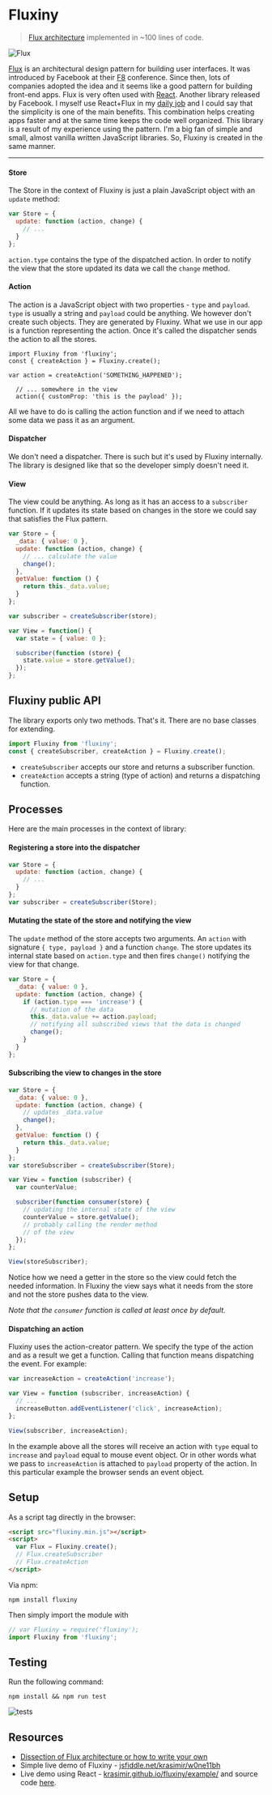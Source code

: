 # Fluxiny

> [Flux architecture](https://facebook.github.io/flux/docs/overview.html) implemented in ~100 lines of code.

![Flux](http://krasimirtsonev.com/blog/articles/fluxiny/fluxiny_basic_flux_architecture.jpg)

[Flux](http://facebook.github.io/flux/) is an architectural design pattern for building user interfaces. It was introduced by Facebook at their [F8](https://youtu.be/nYkdrAPrdcw?t=568) conference. Since then, lots of companies adopted the idea and it seems like a good pattern for building front-end apps. Flux is very often used with [React](http://facebook.github.io/react/). Another library released by Facebook. I myself use React+Flux in my [daily job](http://trialreach.com/) and I could say that the simplicity is one of the main benefits. This combination helps creating apps faster and at the same time keeps the code well organized. This library is a result of my experience using the pattern. I'm a big fan of simple and small, almost vanilla written JavaScript libraries. So, Fluxiny is created in the same manner.

---

#### Store

The Store in the context of Fluxiny is just a plain JavaScript object with an `update` method:

```js
var Store = {
  update: function (action, change) {
    // ...
  }
};
```

`action.type` contains the type of the dispatched action. In order to notify the view that the store updated its data we call the `change` method.

#### Action

The action is a JavaScript object with two properties - `type` and `payload`. `type` is usually a string and `payload` could be anything. We however don't create such objects. They are generated by Fluxiny. What we use in our app is a function representing the action. Once it's called the dispatcher sends the action to all the stores.

```
import Fluxiny from 'fluxiny';
const { createAction } = Fluxiny.create();

var action = createAction('SOMETHING_HAPPENED');

  // ... somewhere in the view
  action({ customProp: 'this is the payload' });
```

All we have to do is calling the action function and if we need to attach some data we pass it as an argument.

#### Dispatcher

We don't need a dispatcher. There is such but it's used by Fluxiny internally. The library is designed like that so the developer simply doesn't need it.

#### View

The view could be anything. As long as it has an access to a `subscriber` function. If it updates its state based on changes in the store we could say that satisfies the Flux pattern.

```js
var Store = {
  _data: { value: 0 },
  update: function (action, change) {
    // ... calculate the value
    change();
  },
  getValue: function () {
    return this._data.value;
  }
};

var subscriber = createSubscriber(store);

var View = function() {
  var state = { value: 0 };

  subscriber(function (store) {
    state.value = store.getValue();
  });
};

``` 

## Fluxiny public API

The library exports only two methods. That's it. There are no base classes for extending.

```js
import Fluxiny from 'fluxiny';
const { createSubscriber, createAction } = Fluxiny.create();
```

* `createSubscriber` accepts our store and returns a subscriber function. 
* `createAction` accepts a string (type of action) and returns a dispatching function.

## Processes

Here are the main processes in the context of library:

#### Registering a store into the dispatcher

```js
var Store = { 
  update: function (action, change) { 
    // ...
  }
};
var subscriber = createSubscriber(Store);
```

#### Mutating the state of the store and notifying the view

The `update` method of the store accepts two arguments. An `action` with signature `{ type, payload }` and a function `change`. The store updates its internal state based on `action.type` and then fires `change()` notifying the view for that change.

```js
var Store = { 
  _data: { value: 0 },
  update: function (action, change) { 
    if (action.type === 'increase') {
      // mutation of the data
      this._data.value += action.payload;
      // notifying all subscribed views that the data is changed
      change();
    }
  }
};
```

#### Subscribing the view to changes in the store

```js
var Store = { 
  _data: { value: 0 },
  update: function (action, change) { 
    // updates _data.value
    change();
  },
  getValue: function () {
    return this._data.value;
  }
};
var storeSubscriber = createSubscriber(Store);

var View = function (subscriber) {
  var counterValue;

  subscriber(function consumer(store) {
    // updating the internal state of the view
    counterValue = store.getValue();
    // probably calling the render method
    // of the view
  });
};

View(storeSubscriber);

```
Notice how we need a getter in the store so the view could fetch the needed information. In Fluxiny the view says what it needs from the store and not the store pushes data to the view.

*Note that the `consumer` function is called at least once by default.*

#### Dispatching an action

Fluxiny uses the action-creator pattern. We specify the type of the action and as a result we get a function. Calling that function means dispatching the event. For example:

```js
var increaseAction = createAction('increase');

var View = function (subscriber, increaseAction) {
  // ...
  increaseButton.addEventListener('click', increaseAction);
};

View(subscriber, increaseAction);
```

In the example above all the stores will receive an action with `type` equal to `increase` and `payload` equal to mouse event object. Or in other words what we pass to `increaseAction` is attached to `payload` property of the action. In this particular example the browser sends an event object.

## Setup

As a script tag directly in the browser:

```html
<script src="fluxiny.min.js"></script>
<script>
  var Flux = Fluxiny.create();
  // Flux.createSubscriber
  // Flux.createAction
</script>
```

Via npm:

```
npm install fluxiny
```

Then simply import the module with

```js
// var Fluxiny = require('fluxiny');
import Fluxiny from 'fluxiny';
```

## Testing

Run the following command:

```
npm install && npm run test
```

![tests](./imgs/tests.jpg)

## Resources

* [Dissection of Flux architecture or how to write your own](http://krasimirtsonev.com/blog/article/dissection-of-flux-architecture-or-how-to-write-your-own-react)
* Simple live demo of Fluxiny - [jsfiddle.net/krasimir/w0ne11bh](https://jsfiddle.net/krasimir/w0ne11bh/)
* Live demo using React - [krasimir.github.io/fluxiny/example/](http://krasimir.github.io/fluxiny/example/) and source code [here](https://github.com/krasimir/fluxiny/tree/master/example).